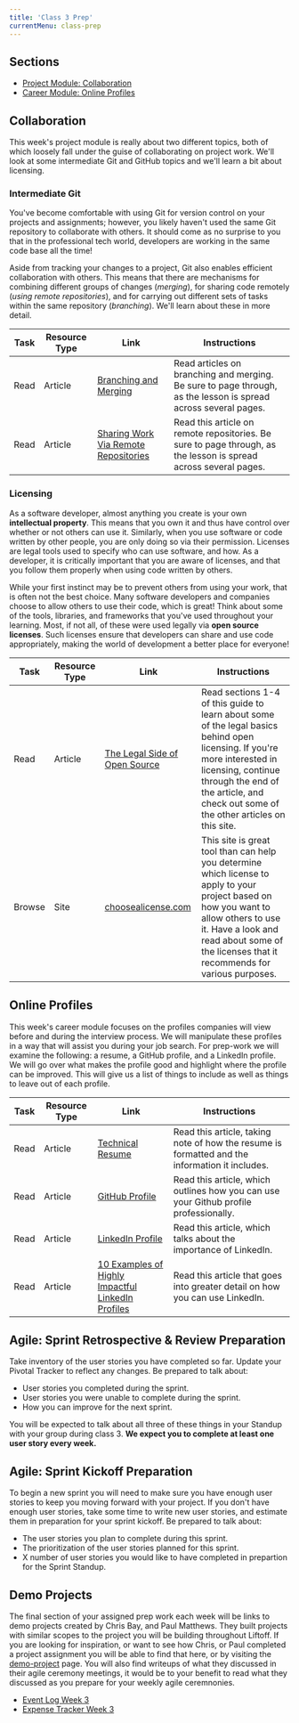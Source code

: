 ```yaml
---
title: 'Class 3 Prep'
currentMenu: class-prep
---
```


## Sections

- [Project Module: Collaboration](#collaboration)
- [Career Module: Online Profiles](#online-profiles)

## Collaboration

This week's project module is really about two different topics, both of which loosely fall under the guise of collaborating on project work. We'll look at some intermediate Git and GitHub topics and we'll learn a bit about licensing.

### Intermediate Git

You've become comfortable with using Git for version control on your projects and assignments; however, you likely haven't used the same Git repository to collaborate with others. It should come as no surprise to you that in the professional tech world, developers are working in the same code base all the time!

Aside from tracking your changes to a project, Git also enables efficient collaboration with others. This means that there are mechanisms for combining different groups of changes (_merging_), for sharing code remotely (_using remote repositories_), and for carrying out different sets of tasks within the same repository (_branching_). We'll learn about these in more detail.

Task | Resource Type | Link | Instructions
|----|---------------|------|-------------|
Read | Article | [Branching and Merging](https://www.git-tower.com/learn/git/ebook/en/command-line/branching-merging/branching-can-change-your-life#start) | Read articles on branching and merging. Be sure to page through, as the lesson is spread across several pages.
Read | Article | [Sharing Work Via Remote Repositories](https://www.git-tower.com/learn/git/ebook/en/command-line/remote-repositories/introduction#start) | Read this article on remote repositories. Be sure to page through, as the lesson is spread across several pages.

### Licensing

As a software developer, almost anything you create is your own **intellectual property**. This means that you own it and thus have control over whether or not others can use it. Similarly, when you use software or code written by other people, you are only doing so via their permission. Licenses are legal tools used to specify who can use software, and how. As a developer, it is critically important that you are aware of licenses, and that you follow them properly when using code written by others.

While your first instinct may be to prevent others from using your work, that is often not the best choice. Many software developers and companies choose to allow others to use their code, which is great! Think about some of the tools, libraries, and frameworks that you've used throughout your learning. Most, if not all, of these were used legally via **open source licenses**. Such licenses ensure that developers can share and use code appropriately, making the world of development a better place for everyone!

Task | Resource Type | Link | Instructions
|----|---------------|------|-------------|
Read | Article | [The Legal Side of Open Source](https://opensource.guide/legal/) | Read sections 1-4 of this guide to learn about some of the legal basics behind open licensing. If you're more interested in licensing, continue through the end of the article, and check out some of the other articles on this site.
Browse | Site | [choosealicense.com](https://choosealicense.com/) | This site is great tool than can help you determine which license to apply to your project based on how you want to allow others to use it. Have a look and read about some of the licenses that it recommends for various purposes.

## Online Profiles

This week's career module focuses on the profiles companies will view before and during the interview process. We will manipulate these profiles in a way that will assist you during your job search. For prep-work we will examine the following: a resume, a GitHub profile, and a LinkedIn profile. We will go over what makes the profile good and highlight where the profile can be improved. This will give us a list of things to include as well as things to leave out of each profile.

Task | Resource Type | Link | Instructions
|----|---------------|------|-------------|
Read | Article | [Technical Resume](../../articles/technical-resume/) | Read this article, taking note of how the resume is formatted and the information it includes.
Read | Article | [GitHub Profile](../../articles/github-profile/) | Read this article, which outlines how you can use your Github profile professionally.
Read | Article | [LinkedIn Profile](../../articles/linkedin-profile/) | Read this article, which talks about the importance of LinkedIn.
Read | Article | [10 Examples of Highly Impactful LinkedIn Profiles](https://komarketing.com/blog/10-examples-highly-impactful-linkedin-profiles/) | Read this article that goes into greater detail on how you can use LinkedIn.

## Agile: Sprint Retrospective & Review Preparation
Take inventory of the user stories you have completed so far. Update your Pivotal Tracker to reflect any changes. Be prepared to talk about:
- User stories you completed during the sprint.
- User stories you were unable to complete during the sprint.
- How you can improve for the next sprint.

You will be expected to talk about all three of these things in your Standup with your group during class 3. **We expect you to complete at least one user story every week.**

## Agile: Sprint Kickoff Preparation
To begin a new sprint you will need to make sure you have enough user stories to keep you moving forward with your project. If you don't have enough user stories, take some time to write new user stories, and estimate them in preparation for your sprint kickoff. Be prepared to talk about:
- The user stories you plan to complete during this sprint.
- The prioritization of the user stories planned for this sprint.
- X number of user stories you would like to have completed in prepartion for the Sprint Standup.

## Demo Projects

The final section of your assigned prep work each week will be links to demo projects created by Chris Bay, and Paul Matthews. They built projects with similar scopes to the project you will be building throughout Liftoff. If you are looking for inspiration, or want to see how Chris, or Paul completed a project assignment you will be able to find that here, or by visiting the [demo-project](../../demo-projects/) page. You will also find writeups of what they discussed in their agile ceremony meetings, it would be to your benefit to read what they discussed as you prepare for your weekly agile ceremnonies.

- [Event Log Week 3](../../demo-projects/event-log/#week-3)
- [Expense Tracker Week 3](../../demo-projects/expense-tracker/#week-3)
